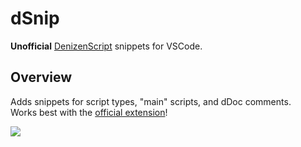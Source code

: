 # dSnip

**Unofficial** [DenizenScript](https://denizenscript.com) snippets for VSCode.

## Overview

Adds snippets for script types, "main" scripts, and dDoc comments.<br>
Works best with the [official extension](https://marketplace.visualstudio.com/items?itemName=DenizenScript.denizenscript)!

![](https://cdn.discordapp.com/attachments/351925110866968576/886752023985397800/script.gif)